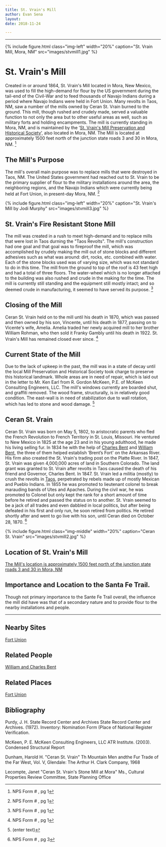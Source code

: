 ```yaml
---
title: St. Vrain's Mill
author: Evan Sena
layout: 
date: 2018-11-24

---
```

***
{% include figure.html
  class="img-left"
  width="20%"
  caption="St. Vrain Mill, Mora, NM"
  src="images/stvmill1.jpg"
%}

# St. Vrain's Mill
 Created in or around 1864, St. Vrain's Mill  located in Mora, New Mexico, was used to fill the high-demand for flour by the US government during the tail-end of the Civil-War and to feed thousands of Navajo Indians during a period where Navajo Indians were held in Fort Union. Many revolts in Taos, NM, saw a number of the mills owned by Ceran St. Vrain burned to the ground. This mill, though rushed and crudely made, served a valuable function to not only the area but to other useful areas as well, such as military forts and holding encampments.  The mill is currently standing in Mora, NM, and is maintained by the ‘[St. Vrain's Mill Preservation and Historical Society](https://www.stvrainmill.org/)’, also located in Mora, NM. The Mill is located at approximately 1500 feet north of the junction state roads 3 and 30 in Mora, NM. [^formpg1]

## The Mill's Purpose
 The mill's overall main purpose was to replace mills that were destroyed in Taos, NM. The United States government had reached out to St. Vrain to be the primary supplier of flour to the military installations around the area, the neighboring regions, and the Navajo Indians which were currently being held at Fort Union, in present-day Mora, NM. [^formpg1]

 {% include figure.html
  class="img-left"
  width="20%"
  caption="St. Vrain's Mill by Jodi Murphy"
  src="images/stvmill3.jpg"
 %}
 
## St. Vrain's Fire Resistant Stone Mill
 The mill was created in a rush to meet high-demand and to replace mills that were lost in Taos durning the "Taos Revolts". The mill's construction had one goal and that goal was to fireproof the mill, which was accomplished by crudely making the mill out of stone blocks and different adhesives such as what was around: dirt, rocks, etc. combined with water. Each of the stone blocks used was of varying size, which was not standard to do in this time.  The mill from the ground to top of the roof is 43 feet high and had a total of three floors. The water-wheel which is no longer attached to the building was also rushed and crude in the making for the time. The mill is currently still standing and the equipment still mostly intact; and so deemed crude in manufacturing, it seemed to have served its purpose. [^formpg1]

## Closing of the Mill
 Ceran St. Vrain held on to the mill until his death in 1870, which was passed and then owned by his son, Vincente, until his death in 1877, passing on to Vicente's wife, Amelia. Amelia traded her newly acquired mill to her brother William Rohman, who then sold it Franky Gambly until his death in 1922. St. Vrain's Mill has remained closed ever since. [^formpg1]

## Current State of the Mill
Due to the lack of upkeep in the past, the mill was in a state of decay until the local Mill Preservation and Historical Society took charge to preserve this historical landmark. Whole areas are in need of repair, which is laid out in the letter to Mr. Ken Earl from R. Gordon McKeen, P.E. of McKeen Consulting Engineers, LLC. The mill's windows currently are boarded shut, and graffiti removed. The wood frame, structurally, is in relatively good condition. The east-wall is in need of stabilization due to wall rotation, which has led to stone and wood damage. [^McKeenpg1]

## Ceran St. Vrain
Ceran St. Vrain was born on May 5, 1802, to aristocratic parents who fled the French Revolution to French Territory in St. Louis, Missouri. He ventured to New Mexico in 1825 at the age 23 and in his young adulthood, he made his living selling fur. In 1834 he with the help of [Charles Bent](http://newmexicohistory.org/people/charles-bent-bio) and [William Bent](https://www.coloradovirtuallibrary.org/digital-colorado/colorado-histories/beginnings/william-bent-frontiersman/), the three of them helped establish ‘Brent’s Fort' on the Arkansas River. His firm also created the St. Vrain's trading post on the Platte River. In 1847, St. Vrain was given 4,000,000 acres of land in Southern Colorado. The land grant was granted to St. Vrain after revolts in Taos caused the death of his friend and Governor, Charles Bent. In 1847. St. Vrain led a militia (mostly) to crush the revolts in [Taos](http://dev.newmexicohistory.org/filedetails.php?fileID=515), perpetrated by rebels made up of mostly Mexican and Pueblo Indians. In 1855 he was promoted to lieutenant colonel to break marauding bands of Utes and Apaches. During the civil war, he was promoted to Colonel but only kept the rank for a short amount of time before he retired and passed the status on to another. St. Vrain seemed to be a jack of all trades and even dabbled in local politics, but after being defeated in his first and only run, he soon retired from politics. He retired shortly after and went to go live with his son, until Ceran died on October 28, 1870. [^formpg3]

{% include figure.html
  class="img-middle"
  width="20%"
  caption="Ceran St. Vrain"
  src="images/stvmill2.jpg"
%}

## Location of St. Vrain's Mill ##
[The Mill's location is approximately 1500 feet north of the junction state roads 3 and 30 in Mora, NM](https://www.google.com/maps/place/St+Vrain+Mill+Preservation+%26+Historical+Foundation/@35.9757229,-105.3291799,15z/data=!4m2!3m1!1s0x0:0x3b82c89a49b1ccde?ved=2ahUKEwjj1M2GopXfAhV-HjQIHdtIDYcQ_BIwDnoECAUQCA)

## Importance and Location to the Santa Fe Trail.
Though not primary importance to the Sante Fe Trail overall, the influence the mill did have was that of a secondary nature and to provide flour to the nearby installations and people.

***

## Nearby Sites
[Fort Union](https://www.nps.gov/foun/index.htm)

## Related People

[William and Charles Bent](https://www.nps.gov/articles/bentsold.htm)

## Related Places

[Fort Union](https://www.nps.gov/foun/index.htm)


## Bibliography
Purdy, J. H.  State Record Center and Archives
       State Record Center and Archives. (1972). Inventory: Nomination Form (Place of
       National Register Verification.

 McKeen, P. E.  McKeen Consulting Engineers, LLC
       ATR Institute. (2003). Condensed Structural Report

Dunham, Harold H. "Ceran St. Vrain" Th Mountain Men andthe Fur Trade of the Far West,
  Vol. V, Glendale: The Arthur H. Clark Company, 1968

 Lecompte, Janet "Ceran St. Vrain's Stone Mill at Mora"  Ms., Cultural Properties Review Committee,
  State Planning Office

[^formpg1]: NPS Form # , pg 1

[^formpg2]: NPS Form # , pg 2

[^formpg3]: NPS Form # , pg 3

[^formpg4]: NPS Form # , pg 4

[^formpg5]: NPS Form # , pg 5

[^formpg6]: NPS Form # , pg 6



[^McKeenpg1]: (enter text)
